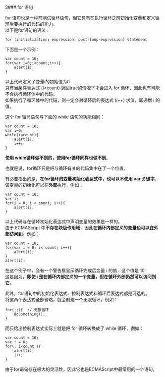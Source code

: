 3### for 语句

for 语句也是一种前测试循环语句，但它具有在执行循环之前初始化变量和定义循环后要执行的代码的能力。  
以下是for语句的语法：

	for (initialization; expression; post-loop-expression) statement

下面是一个示例：  

	var count = 10;
    for(var i=0;i<count;i++){
    	alert(i);
    }

以上代码定义了变量i的初始值为0.   
只有当条件表达式 (i<count) 返回true的情况下才会进入 for 循环，因此也有可能不会执行循环体中的代码。  
如果执行了循环体中的代码，则一定会对循环后的表达式 (i++) 求值，即递增 i 的值。  

这个 for 循环语句与下面的 while 语句的功能相同：

	var count = 10;
    var i=0;
    while(i<count){
    	alert(i);
        i++;
    }

**使用 while循环做不到的，使用for循环同样也做不到**。   

也就是说，for循环只是把与循环有关的代码集中在了一个位置。  

有必要指出的是，**在for循环的变量初始化表达式中，也可以不使用 var 关键字**。  
该变量的初始化可以在**外部**执行，例如：  

	var count = 10;
	var i;
    for(i = 0; i < count; i++){
    	alert(i);
    }

以上代码与在循环初始化表达式中声明变量的效果是一样的。  
由于 ECMAScript 中**不存在块级作用域**，因此**在循环内部定义的变量也可以在外部访问到**。例如：  

	var count = 10;
    for(var i = 0; i< count; i++){
    	alert(i);
    }
    alert(i);

在这个例子中，会有一个警告框显示循环完成后变量 i 的值，这个值是 10.  
这是因为，**即使 i 是在循环内部定义的一个变量，但在循环外部仍然可以访问到它**。  
     
此外，for语句中的初始化表达式、控制表达式和循环后表达式都是可选的。  
将这两个表达式全部省略，就会创建一个无限循环，例如：  

	for(;;){  // 无限循环
    	doSomething();
    }

而只给出控制表达式实际上就是把 for 循环转换成了 while 循环，例如：  

	var count = 10;
    var i = 0;
    for(; i<count;){
    	alert(i);
        i++;
    }

由于for语句存在极大的灵活性，因此它也是ECMAScript中最常用的一个语句。  


